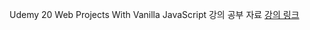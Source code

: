 Udemy 20 Web Projects With Vanilla JavaScript 강의 공부 자료
[강의 링크](https://www.udemy.com/share/102yzoAEAadllVRnQF/)
